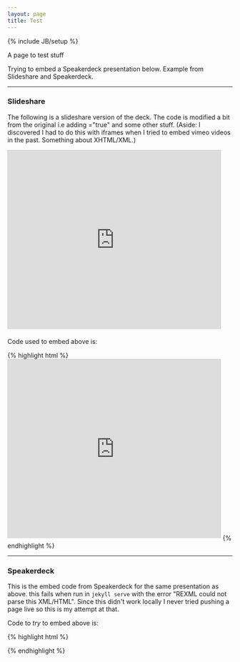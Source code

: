 ```yaml
---
layout: page
title: Test
---
```

{% include JB/setup %}

A page to test stuff

Trying to embed a Speakerdeck presentation below.  Example from Slideshare and Speakerdeck.


-----

### Slideshare

The following is a slideshare version of the deck. The code is modified a bit from the original i.e adding ="true" and some other stuff. (Aside: I discovered I had to do this with iframes when I tried to embed vimeo videos in the past. Something about XHTML/XML.)

&#x20; <iframe src="http://www.slideshare.net/slideshow/embed_code/25359900" width="100%" height="400" frameborder="0" marginwidth="0" marginheight="0" scrolling="no" style="max-width:476px;border:1px solid #CCC;border-width:1px 1px 0;margin-bottom:5px" allowfullscreen="true" webkitallowfullscreen="true" mozallowfullscreen="true">signpost-at-foci</iframe>

Code used to embed above is:

{% highlight html %}
&#x20; <iframe src="http://www.slideshare.net/slideshow/embed_code/25359900" width="100%" height="400" frameborder="0" marginwidth="0" marginheight="0" scrolling="no" style="max-width:476px;border:1px solid #CCC;border-width:1px 1px 0;margin-bottom:5px" allowfullscreen="true" webkitallowfullscreen="true" mozallowfullscreen="true">signpost-at-foci</iframe>
{% endhighlight %}

----

### Speakerdeck


This is the embed code from Speakerdeck for the same presentation as above.  this fails when run in `jekyll serve` with the error "REXML could not parse this XML/HTML".  Since this didn't work locally I never tried pushing a page live so this is my attempt at that.

<script class="speakerdeck-embed" data-id="c05c39b0ea5a013072963e3eecf5e7e1" data-ratio="1.33333333333333" src="//speakerdeck.com/assets/embed.js">signpost-at-foci</script>

Code to *try* to embed above is:

{% highlight html %}
<script class="speakerdeck-embed" data-id="c05c39b0ea5a013072963e3eecf5e7e1" data-ratio="1.33333333333333" src="//speakerdeck.com/assets/embed.js">signpost-at-foci</script>
{% endhighlight %}
